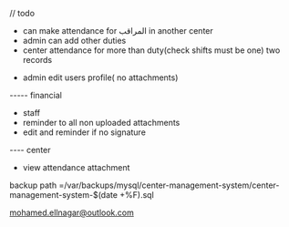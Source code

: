 // todo
- can make attendance for المراقب in another center
- admin can add other duties
- center attendance for more than duty(check shifts must be one) two records
<!-- - total shift (remove) -> dashboard -->
<!-- - exams (old and new )-> dashboard -->
<!-- - remove overall summary -->
<!-- - users status chart -->
<!-- - uncompleted tab -->
- admin edit users profile( no attachments)
<!-- - admin can edit attendance -->
<!-- - can delete dayAttendance -->

----- financial
- staff
- reminder to all non uploaded attachments
- edit and reminder if no signature

---- center
- view attendance attachment
<!-- $2b$10$UsY5bEAErH9PGymKdqDl..YGWnhN61cku9lMqRIvK6s8y.D3Hc38K   -->
<!-- Moe@#01022923659 -->
backup path =/var/backups/mysql/center-management-system/center-management-system-$(date +\%F).sql

mohamed.ellnagar@outlook.com
